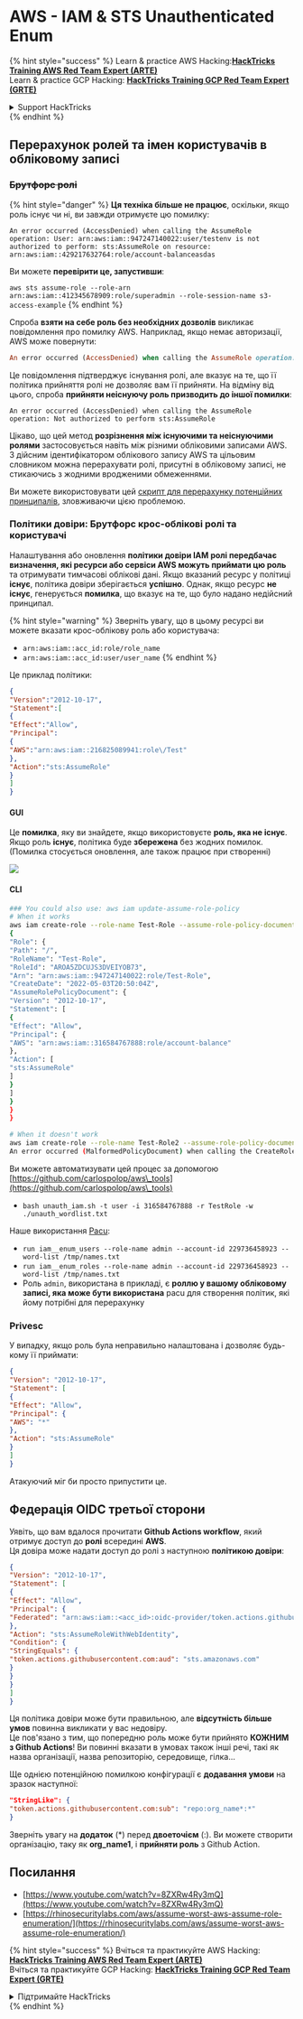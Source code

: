 # AWS - IAM & STS Unauthenticated Enum

{% hint style="success" %}
Learn & practice AWS Hacking:<img src="../../../.gitbook/assets/image (1) (1).png" alt="" data-size="line">[**HackTricks Training AWS Red Team Expert (ARTE)**](https://training.hacktricks.xyz/courses/arte)<img src="../../../.gitbook/assets/image (1) (1).png" alt="" data-size="line">\
Learn & practice GCP Hacking: <img src="../../../.gitbook/assets/image (2).png" alt="" data-size="line">[**HackTricks Training GCP Red Team Expert (GRTE)**<img src="../../../.gitbook/assets/image (2).png" alt="" data-size="line">](https://training.hacktricks.xyz/courses/grte)

<details>

<summary>Support HackTricks</summary>

* Check the [**subscription plans**](https://github.com/sponsors/carlospolop)!
* **Join the** 💬 [**Discord group**](https://discord.gg/hRep4RUj7f) or the [**telegram group**](https://t.me/peass) or **follow** us on **Twitter** 🐦 [**@hacktricks\_live**](https://twitter.com/hacktricks\_live)**.**
* **Share hacking tricks by submitting PRs to the** [**HackTricks**](https://github.com/carlospolop/hacktricks) and [**HackTricks Cloud**](https://github.com/carlospolop/hacktricks-cloud) github repos.

</details>
{% endhint %}

## Перерахунок ролей та імен користувачів в обліковому записі

### ~~Брутфорс ролі~~

{% hint style="danger" %}
**Ця техніка більше не працює**, оскільки, якщо роль існує чи ні, ви завжди отримуєте цю помилку:

`An error occurred (AccessDenied) when calling the AssumeRole operation: User: arn:aws:iam::947247140022:user/testenv is not authorized to perform: sts:AssumeRole on resource: arn:aws:iam::429217632764:role/account-balanceasdas`

Ви можете **перевірити це, запустивши**:

`aws sts assume-role --role-arn arn:aws:iam::412345678909:role/superadmin --role-session-name s3-access-example`
{% endhint %}

Спроба **взяти на себе роль без необхідних дозволів** викликає повідомлення про помилку AWS. Наприклад, якщо немає авторизації, AWS може повернути:
```ruby
An error occurred (AccessDenied) when calling the AssumeRole operation: User: arn:aws:iam::012345678901:user/MyUser is not authorized to perform: sts:AssumeRole on resource: arn:aws:iam::111111111111:role/aws-service-role/rds.amazonaws.com/AWSServiceRoleForRDS
```
Це повідомлення підтверджує існування ролі, але вказує на те, що її політика прийняття ролі не дозволяє вам її прийняти. На відміну від цього, спроба **прийняти неіснуючу роль призводить до іншої помилки**:
```less
An error occurred (AccessDenied) when calling the AssumeRole operation: Not authorized to perform sts:AssumeRole
```
Цікаво, що цей метод **розрізнення між існуючими та неіснуючими ролями** застосовується навіть між різними обліковими записами AWS. З дійсним ідентифікатором облікового запису AWS та цільовим словником можна перерахувати ролі, присутні в обліковому записі, не стикаючись з жодними вродженими обмеженнями.

Ви можете використовувати цей [скрипт для перерахунку потенційних принципалів](https://github.com/RhinoSecurityLabs/Security-Research/tree/master/tools/aws-pentest-tools/assume\_role\_enum), зловживаючи цією проблемою.

### Політики довіри: Брутфорс крос-облікові ролі та користувачі

Налаштування або оновлення **політики довіри IAM ролі передбачає визначення, які ресурси або сервіси AWS можуть приймати цю роль** та отримувати тимчасові облікові дані. Якщо вказаний ресурс у політиці **існує**, політика довіри зберігається **успішно**. Однак, якщо ресурс **не існує**, генерується **помилка**, що вказує на те, що було надано недійсний принципал.

{% hint style="warning" %}
Зверніть увагу, що в цьому ресурсі ви можете вказати крос-облікову роль або користувача:

* `arn:aws:iam::acc_id:role/role_name`
* `arn:aws:iam::acc_id:user/user_name`
{% endhint %}

Це приклад політики:
```json
{
"Version":"2012-10-17",
"Statement":[
{
"Effect":"Allow",
"Principal":
{
"AWS":"arn:aws:iam::216825089941:role\/Test"
},
"Action":"sts:AssumeRole"
}
]
}
```
#### GUI

Це **помилка**, яку ви знайдете, якщо використовуєте **роль, яка не існує**. Якщо роль **існує**, політика буде **збережена** без жодних помилок. (Помилка стосується оновлення, але також працює при створенні)

![](<../../../.gitbook/assets/image (153).png>)

#### CLI
```bash
### You could also use: aws iam update-assume-role-policy
# When it works
aws iam create-role --role-name Test-Role --assume-role-policy-document file://a.json
{
"Role": {
"Path": "/",
"RoleName": "Test-Role",
"RoleId": "AROA5ZDCUJS3DVEIYOB73",
"Arn": "arn:aws:iam::947247140022:role/Test-Role",
"CreateDate": "2022-05-03T20:50:04Z",
"AssumeRolePolicyDocument": {
"Version": "2012-10-17",
"Statement": [
{
"Effect": "Allow",
"Principal": {
"AWS": "arn:aws:iam::316584767888:role/account-balance"
},
"Action": [
"sts:AssumeRole"
]
}
]
}
}
}

# When it doesn't work
aws iam create-role --role-name Test-Role2 --assume-role-policy-document file://a.json
An error occurred (MalformedPolicyDocument) when calling the CreateRole operation: Invalid principal in policy: "AWS":"arn:aws:iam::316584767888:role/account-balanceefd23f2"
```
Ви можете автоматизувати цей процес за допомогою [https://github.com/carlospolop/aws\_tools](https://github.com/carlospolop/aws\_tools)

* `bash unauth_iam.sh -t user -i 316584767888 -r TestRole -w ./unauth_wordlist.txt`

Наше використання [Pacu](https://github.com/RhinoSecurityLabs/pacu):

* `run iam__enum_users --role-name admin --account-id 229736458923 --word-list /tmp/names.txt`
* `run iam__enum_roles --role-name admin --account-id 229736458923 --word-list /tmp/names.txt`
* Роль `admin`, використана в прикладі, є **роллю у вашому обліковому записі, яка може бути використана** pacu для створення політик, які йому потрібні для перерахунку

### Privesc

У випадку, якщо роль була неправильно налаштована і дозволяє будь-кому її приймати:
```json
{
"Version": "2012-10-17",
"Statement": [
{
"Effect": "Allow",
"Principal": {
"AWS": "*"
},
"Action": "sts:AssumeRole"
}
]
}
```
Атакуючий міг би просто припустити це.

## Федерація OIDC третьої сторони

Уявіть, що вам вдалося прочитати **Github Actions workflow**, який отримує доступ до **ролі** всередині **AWS**.\
Ця довіра може надати доступ до ролі з наступною **політикою довіри**:
```json
{
"Version": "2012-10-17",
"Statement": [
{
"Effect": "Allow",
"Principal": {
"Federated": "arn:aws:iam::<acc_id>:oidc-provider/token.actions.githubusercontent.com"
},
"Action": "sts:AssumeRoleWithWebIdentity",
"Condition": {
"StringEquals": {
"token.actions.githubusercontent.com:aud": "sts.amazonaws.com"
}
}
}
]
}
```
Ця політика довіри може бути правильною, але **відсутність більше умов** повинна викликати у вас недовіру.\
Це пов'язано з тим, що попередню роль може бути прийнято **КОЖНИМ з Github Actions**! Ви повинні вказати в умовах також інші речі, такі як назва організації, назва репозиторію, середовище, гілка...

Ще однією потенційною помилкою конфігурації є **додавання умови** на зразок наступної:
```json
"StringLike": {
"token.actions.githubusercontent.com:sub": "repo:org_name*:*"
}
```
Зверніть увагу на **додаток** (\*) перед **двоеточієм** (:). Ви можете створити організацію, таку як **org\_name1**, і **прийняти роль** з Github Action.

## Посилання

* [https://www.youtube.com/watch?v=8ZXRw4Ry3mQ](https://www.youtube.com/watch?v=8ZXRw4Ry3mQ)
* [https://rhinosecuritylabs.com/aws/assume-worst-aws-assume-role-enumeration/](https://rhinosecuritylabs.com/aws/assume-worst-aws-assume-role-enumeration/)

{% hint style="success" %}
Вчіться та практикуйте AWS Hacking:<img src="../../../.gitbook/assets/image (1) (1).png" alt="" data-size="line">[**HackTricks Training AWS Red Team Expert (ARTE)**](https://training.hacktricks.xyz/courses/arte)<img src="../../../.gitbook/assets/image (1) (1).png" alt="" data-size="line">\
Вчіться та практикуйте GCP Hacking: <img src="../../../.gitbook/assets/image (2).png" alt="" data-size="line">[**HackTricks Training GCP Red Team Expert (GRTE)**<img src="../../../.gitbook/assets/image (2).png" alt="" data-size="line">](https://training.hacktricks.xyz/courses/grte)

<details>

<summary>Підтримайте HackTricks</summary>

* Перевірте [**плани підписки**](https://github.com/sponsors/carlospolop)!
* **Приєднуйтесь до** 💬 [**групи Discord**](https://discord.gg/hRep4RUj7f) або [**групи telegram**](https://t.me/peass) або **слідкуйте** за нами в **Twitter** 🐦 [**@hacktricks\_live**](https://twitter.com/hacktricks\_live)**.**
* **Діліться хакерськими трюками, надсилаючи PR до** [**HackTricks**](https://github.com/carlospolop/hacktricks) та [**HackTricks Cloud**](https://github.com/carlospolop/hacktricks-cloud) репозиторіїв на github.

</details>
{% endhint %}
